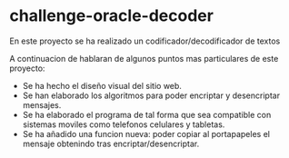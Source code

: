 # challenge-oracle-decoder
En este proyecto se ha realizado un codificador/decodificador de textos

A continuacion de hablaran de algunos puntos mas particulares de este proyecto:
- Se ha hecho el diseño visual del sitio web.
- Se han elaborado los algoritmos para poder encriptar y desencriptar mensajes.
- Se ha elaborado el programa de tal forma que sea compatible con sistemas moviles como telefonos celulares y tabletas.
- Se ha añadido una funcion nueva: poder copiar al portapapeles el mensaje obtenindo tras encriptar/desencriptar.
